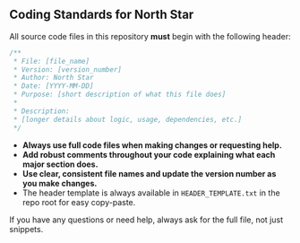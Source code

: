 ## Coding Standards for North Star

All source code files in this repository **must** begin with the following header:

```php
/**
 * File: [file_name]
 * Version: [version_number]
 * Author: North Star
 * Date: [YYYY-MM-DD]
 * Purpose: [short description of what this file does]
 * 
 * Description:
 * [longer details about logic, usage, dependencies, etc.]
 */
```

- **Always use full code files when making changes or requesting help.**
- **Add robust comments throughout your code explaining what each major section does.**
- **Use clear, consistent file names and update the version number as you make changes.**
- The header template is always available in `HEADER_TEMPLATE.txt` in the repo root for easy copy-paste.

If you have any questions or need help, always ask for the full file, not just snippets.
